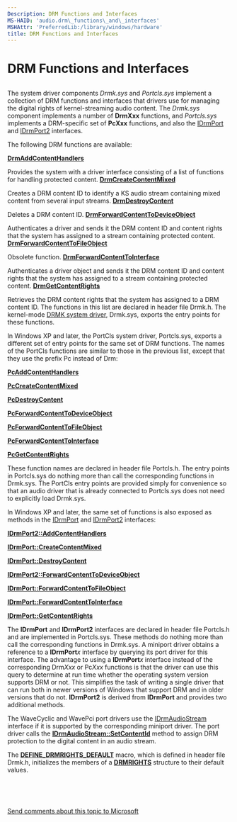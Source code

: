 ```yaml
---
Description: DRM Functions and Interfaces
MS-HAID: 'audio.drm\_functions\_and\_interfaces'
MSHAttr: 'PreferredLib:/library/windows/hardware'
title: DRM Functions and Interfaces
---
```


# DRM Functions and Interfaces


## <span id="drm_functions_and_interfaces"></span><span id="DRM_FUNCTIONS_AND_INTERFACES"></span>


The system driver components *Drmk.sys* and *Portcls.sys* implement a collection of DRM functions and interfaces that drivers use for managing the digital rights of kernel-streaming audio content. The *Drmk.sys* component implements a number of **DrmXxx** functions, and *Portcls.sys* implements a DRM-specific set of **PcXxx** functions, and also the [IDrmPort](audio.idrmport) and [IDrmPort2](audio.idrmport2) interfaces.

The following DRM functions are available:

[**DrmAddContentHandlers**](audio.drmaddcontenthandlers)

Provides the system with a driver interface consisting of a list of functions for handling protected content.
[**DrmCreateContentMixed**](audio.drmcreatecontentmixed)

Creates a DRM content ID to identify a KS audio stream containing mixed content from several input streams.
[**DrmDestroyContent**](audio.drmdestroycontent)

Deletes a DRM content ID.
[**DrmForwardContentToDeviceObject**](audio.drmforwardcontenttodeviceobject)

Authenticates a driver and sends it the DRM content ID and content rights that the system has assigned to a stream containing protected content.
[**DrmForwardContentToFileObject**](audio.drmforwardcontenttofileobject)

Obsolete function.
[**DrmForwardContentToInterface**](audio.drmforwardcontenttointerface)

Authenticates a driver object and sends it the DRM content ID and content rights that the system has assigned to a stream containing protected content.
[**DrmGetContentRights**](audio.drmgetcontentrights)

Retrieves the DRM content rights that the system has assigned to a DRM content ID.
The functions in this list are declared in header file Drmk.h. The kernel-mode [DRMK system driver](kernel-mode-wdm-audio-components.md#drmk-system-driver), Drmk.sys, exports the entry points for these functions.

In Windows XP and later, the PortCls system driver, Portcls.sys, exports a different set of entry points for the same set of DRM functions. The names of the PortCls functions are similar to those in the previous list, except that they use the prefix Pc instead of Drm:

[**PcAddContentHandlers**](audio.pcaddcontenthandlers)

[**PcCreateContentMixed**](audio.pccreatecontentmixed)

[**PcDestroyContent**](audio.pcdestroycontent)

[**PcForwardContentToDeviceObject**](audio.pcforwardcontenttodeviceobject)

[**PcForwardContentToFileObject**](audio.pcforwardcontenttofileobject)

[**PcForwardContentToInterface**](audio.pcforwardcontenttointerface)

[**PcGetContentRights**](audio.pcgetcontentrights)

These function names are declared in header file Portcls.h. The entry points in Portcls.sys do nothing more than call the corresponding functions in Drmk.sys. The PortCls entry points are provided simply for convenience so that an audio driver that is already connected to Portcls.sys does not need to explicitly load Drmk.sys.

In Windows XP and later, the same set of functions is also exposed as methods in the [IDrmPort](audio.idrmport) and [IDrmPort2](audio.idrmport2) interfaces:

[**IDrmPort2::AddContentHandlers**](audio.idrmport2_addcontenthandlers)

[**IDrmPort::CreateContentMixed**](audio.idrmport_createcontentmixed)

[**IDrmPort::DestroyContent**](audio.idrmport_destroycontent)

[**IDrmPort2::ForwardContentToDeviceObject**](audio.idrmport2_forwardcontenttodeviceobject)

[**IDrmPort::ForwardContentToFileObject**](audio.idrmport_forwardcontenttofileobject)

[**IDrmPort::ForwardContentToInterface**](audio.idrmport_forwardcontenttointerface)

[**IDrmPort::GetContentRights**](audio.idrmport_getcontentrights)

The **IDrmPort** and **IDrmPort2** interfaces are declared in header file Portcls.h and are implemented in Portcls.sys. These methods do nothing more than call the corresponding functions in Drmk.sys. A miniport driver obtains a reference to a **IDrmPort***x* interface by querying its port driver for this interface. The advantage to using a **IDrmPort***x* interface instead of the corresponding Drm*Xxx* or Pc*Xxx* functions is that the driver can use this query to determine at run time whether the operating system version supports DRM or not. This simplifies the task of writing a single driver that can run both in newer versions of Windows that support DRM and in older versions that do not. **IDrmPort2** is derived from **IDrmPort** and provides two additional methods.

The WaveCyclic and WavePci port drivers use the [IDrmAudioStream](audio.idrmaudiostream) interface if it is supported by the corresponding miniport driver. The port driver calls the [**IDrmAudioStream::SetContentId**](audio.idrmaudiostream_setcontentid) method to assign DRM protection to the digital content in an audio stream.

The [**DEFINE\_DRMRIGHTS\_DEFAULT**](audio.define_drmrights_default) macro, which is defined in header file Drmk.h, initializes the members of a [**DRMRIGHTS**](audio.drmrights) structure to their default values.

 

 

[Send comments about this topic to Microsoft](mailto:wsddocfb@microsoft.com?subject=Documentation%20feedback%20[audio\audio]:%20DRM%20Functions%20and%20Interfaces%20%20RELEASE:%20%287/14/2016%29&body=%0A%0APRIVACY%20STATEMENT%0A%0AWe%20use%20your%20feedback%20to%20improve%20the%20documentation.%20We%20don't%20use%20your%20email%20address%20for%20any%20other%20purpose,%20and%20we'll%20remove%20your%20email%20address%20from%20our%20system%20after%20the%20issue%20that%20you're%20reporting%20is%20fixed.%20While%20we're%20working%20to%20fix%20this%20issue,%20we%20might%20send%20you%20an%20email%20message%20to%20ask%20for%20more%20info.%20Later,%20we%20might%20also%20send%20you%20an%20email%20message%20to%20let%20you%20know%20that%20we've%20addressed%20your%20feedback.%0A%0AFor%20more%20info%20about%20Microsoft's%20privacy%20policy,%20see%20http://privacy.microsoft.com/en-us/default.aspx. "Send comments about this topic to Microsoft")



